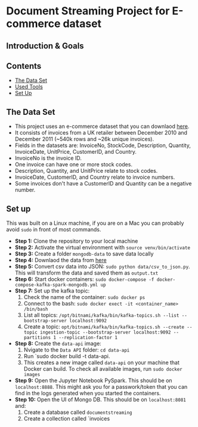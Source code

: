 # Document Streaming Project for E-commerce dataset

## Introduction & Goals

## Contents
- [The Data Set](#the-data-set)
- [Used Tools](#used-tools)
- [Set Up](#set-up)


## The Data Set
- This project uses an e-commerce dataset that you can downlaod [here](https://www.kaggle.com/carrie1/ecommerce-data).
- It consists of invoices from a UK retailer between December 2010 and December 2011 (~540k rows and ~26k unique invoices).
- Fields in the datasets are: InvoiceNo, StockCode, Description, Quantity, InvoiceDate, UnitPrice, CustomerID, and Country.
- InvoiceNo is the invoice ID.
- One invoice can have one or more stock codes.
- Description, Quantity, and UnitPrice relate to stock codes.
- InvoiceDate, CustomerID, and Country relate to invoice numbers.
- Some invoices don't have a CustomerID and Quantity can be a negative number.


## Set up
This was built on a Linux machine, if you are on a Mac you can probably avoid `sudo` in front of most commands.

- **Step 1:** Clone the repository to your local machine
- **Step 2:** Activate the virtual environment with `source venv/bin/activate`
- **Step 3:** Create a folder `mongodb-data` to save data locally
- **Step 4:** Downlaod the data from [here](https://www.kaggle.com/carrie1/ecommerce-data)
- **Step 5:** Convert csv data into JSON: `sudo python data/csv_to_json.py`. This will transform the data and saved them as `output.txt`
- **Step 6:** Start docker containers: `sudo docker-compose -f docker-compose-kafka-spark-mongodb.yml up`
- **Step 7:** Set up the kafka topic:
    1. Check the name of the container: `sudo docker ps`
    2. Connect to the bash: `sudo docker exect -it <container_name> /bin/bash`
    3. List all topics: `/opt/bitnami/kafka/bin/kafka-topics.sh --list --bootstrap-server localhost:9092`
    4. Create a topic: `opt/bitnami/kafka/bin/kafka-topics.sh --create --topic ingestion-topic --bootstrap-server localhost:9092 --partitions 1 --replication-factor 1`
- **Step 8:** Create the `data-api` image:
    1. Nvigate to the `Data API` folder: `cd data-api`
    2. Run `sudo docker build -t data-api.
    3. This creates a new image called `data-api` on your machine that Docker can build. To check all available images, run `sudo docker images`  
- **Step 9:** Open the Jupyter Notebook PySpark. This should be on `localhost:8888`. This might ask you for a passwork/token that you can find in the logs generated when you started the containers.
- **Step 10:** Open the UI of Mongo DB. This should be on `localhost:8081` and:
    1. Create a database called `documentstreaming` 
    2. Create a collection called `invoices




